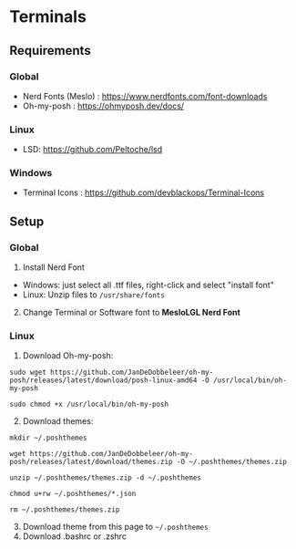# Terminals

## Requirements
### Global
- Nerd Fonts (Meslo) : https://www.nerdfonts.com/font-downloads
- Oh-my-posh : https://ohmyposh.dev/docs/

### Linux
- LSD: https://github.com/Peltoche/lsd

### Windows
- Terminal Icons : https://github.com/devblackops/Terminal-Icons

## Setup
### Global
1. Install Nerd Font
- Windows: just select all .ttf files, right-click and select "install font"
- Linux: Unzip files to `/usr/share/fonts`

2. Change Terminal or Software font to **MesloLGL Nerd Font**

### Linux
1. Download Oh-my-posh:

`sudo wget https://github.com/JanDeDobbeleer/oh-my-posh/releases/latest/download/posh-linux-amd64 -O /usr/local/bin/oh-my-posh`

`sudo chmod +x /usr/local/bin/oh-my-posh`

2. Download themes:

`mkdir ~/.poshthemes`

`wget https://github.com/JanDeDobbeleer/oh-my-posh/releases/latest/download/themes.zip -O ~/.poshthemes/themes.zip`

`unzip ~/.poshthemes/themes.zip -d ~/.poshthemes`

`chmod u+rw ~/.poshthemes/*.json`

`rm ~/.poshthemes/themes.zip`

3. Download theme from this page to `~/.poshthemes`
4. Download .bashrc or .zshrc
